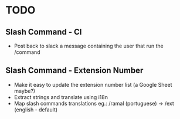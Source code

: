 # TODO

## Slash Command - CI

  * Post back to slack a message containing the user that run the /command

## Slash Command - Extension Number

  * Make it easy to update the extension number list (a Google Sheet maybe?)
  * Extract strings and translate using i18n
  * Map slash commands translations
    eg.: /ramal (portuguese) -> /ext (english - default)

